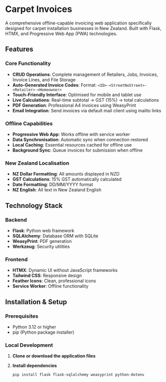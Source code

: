 # Carpet Invoices

A comprehensive offline-capable invoicing web application specifically designed for carpet installation businesses in New Zealand. Built with Flask, HTMX, and Progressive Web App (PWA) technologies.

## Features

### Core Functionality
- **CRUD Operations**: Complete management of Retailers, Jobs, Invoices, Invoice Lines, and File Storage
- **Auto-Generated Invoice Codes**: Format: `<ID>-<StreetNoStreet>-<Retailer>-<Homeowner>`
- **Touch-Friendly Interface**: Optimised for mobile and tablet use
- **Live Calculations**: Real-time subtotal → GST (15%) → total calculations
- **PDF Generation**: Professional A4 invoices using WeasyPrint
- **Email Integration**: Send invoices via default mail client using mailto links

### Offline Capabilities
- **Progressive Web App**: Works offline with service worker
- **Data Synchronisation**: Automatic sync when connection restored
- **Local Caching**: Essential resources cached for offline use
- **Background Sync**: Queue invoices for submission when offline

### New Zealand Localisation
- **NZ Dollar Formatting**: All amounts displayed in NZD
- **GST Calculations**: 15% GST automatically calculated
- **Date Formatting**: DD/MM/YYYY format
- **NZ English**: All text in New Zealand English

## Technology Stack

### Backend
- **Flask**: Python web framework
- **SQLAlchemy**: Database ORM with SQLite
- **WeasyPrint**: PDF generation
- **Werkzeug**: Security utilities

### Frontend
- **HTMX**: Dynamic UI without JavaScript frameworks
- **Tailwind CSS**: Responsive design
- **Feather Icons**: Clean, professional icons
- **Service Worker**: Offline functionality

## Installation & Setup

### Prerequisites
- Python 3.12 or higher
- pip (Python package installer)

### Local Development

1. **Clone or download the application files**

2. **Install dependencies**
   ```bash
   pip install flask flask-sqlalchemy weasyprint python-dotenv
   